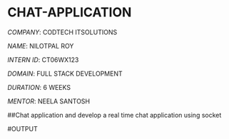 # CHAT-APPLICATION

*COMPANY*: CODTECH ITSOLUTIONS

*NAME*: NILOTPAL ROY

*INTERN ID*: CT06WX123

*DOMAIN*: FULL STACK DEVELOPMENT

*DURATION*: 6 WEEKS

*MENTOR*: NEELA SANTOSH


##Chat application and develop a real time chat application using socket


#OUTPUT

